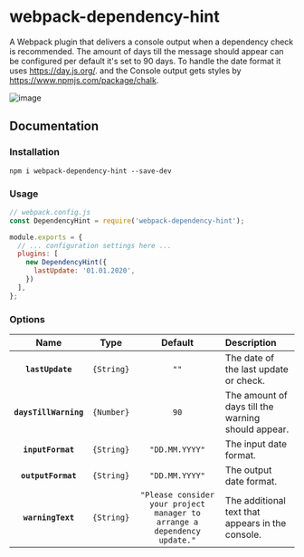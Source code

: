 # webpack-dependency-hint
A Webpack plugin that delivers a console output when a dependency check is recommended.
The amount of days till the message should appear can be configured per default it's set to 90 days.
To handle the date format it uses https://day.js.org/. and the Console output gets styles by https://www.npmjs.com/package/chalk.

![image](https://user-images.githubusercontent.com/12095490/140756894-ae4ed940-242d-4624-b39d-dc883ab31f43.png)

## Documentation

### Installation
```
npm i webpack-dependency-hint --save-dev
```

### Usage
```js
// webpack.config.js
const DependencyHint = require('webpack-dependency-hint');

module.exports = {
  // ... configuration settings here ...
  plugins: [
    new DependencyHint({
      lastUpdate: '01.01.2020',
    })
  ],
};
```

### Options
|Name|Type|Default|Description|
|:--:|:--:|:-----:|:----------|
|**`lastUpdate`**|`{String}`|`""`|The date of the last update or check.|
|**`daysTillWarning`**|`{Number}`|`90`|The amount of days till the warning should appear.|
|**`inputFormat`**|`{String}`|`"DD.MM.YYYY"`|The input date format.|
|**`outputFormat`**|`{String}`|`"DD.MM.YYYY"`|The output date format.|
|**`warningText`**|`{String}`|`"Please consider your project manager to arrange a dependency update."`|The additional text that appears in the console.|


